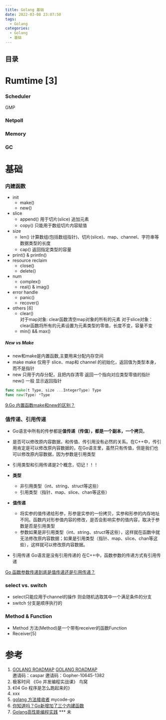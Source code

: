 ```yaml
---
title: Golang 基础
date: 2022-03-08 23:07:50
tags:
  - Golang
categories:
  - Golang
  - 基础
---
```


<p></p>
<!-- more -->



## 目录
<!-- toc -->

# Rumtime [3]
### Scheduler
GMP
### Netpoll
### Memory
### GC

# 基础
### 内建函数
+ init
  - make()
  - new()
+ slice  
  - append()
    用于切片(slice) 追加元素
  - copy()
    只能用于数组切片内容赋值
+ size 
  - len()
   计算数组(包括数组指针)、切片(slice)、map、channel、字符串等数据类型的长度
  - cap()
   返回指定类型的容量
+ print() & println()
+ resource reclaim
  - close()
  - delete()
+ num
  - complex()
  - real() & imag()
+ error handle
  - panic()
  - recover()
+ others [6]
  - clear()   
   对于map对象: clear函数清空map对象的所有的元素
    对于slice对象： clear函数将所有的元素设置为元素类型的零值，长度不变，容量不变
  - min()  &&  max()

##### New vs Make
+ new和make是内置函数,主要用来分配内存空间
+ make
  make 仅用于 slice、map和 channel 的初始化，返回值为类型本身，而不是指针
+ new 
    只用于内存分配，且把内存清零
    返回一个指向对应类型零值的指针
    new() 一般 显示返回指针

``` go
func make(t Type, size ...IntegerType) Type 
func new(Type) *Type 
```

[9.Go 内置函数make和new的区别？](https://www.golangroadmap.com/class/gointerview/1-9.html)

### 值传递、引用传递
+ Go语言中所有的传参都是**值传递（传值），都是一个副本，一个拷贝**。
+ 是否可以修改原内容数据，和传值、传引用没有必然的关系。在C++中，传引用肯定是可以修改原内容数据的，在Go语言里，虽然只有传值，但是我们也可以修改原内容数据，因为参数是引用类型
+ 引用类型和引用传递是2个概念，切记！！！

+ **类型**
  + 非引用类型（int、string、struct等这些）
  + 引用类型（指针、map、slice、chan等这些）

+ **值传递**
  - 将实参的值传递给形参，形参是实参的一份拷贝，实参和形参的内存地址不同。函数内对形参值内容的修改，是否会影响实参的值内容，取决于参数是否是引用类型
  - 参数如果是非引用类型（int、string、struct等这些），这样就在函数中就无法修改原内容数据；如果是引用类型（指针、map、slice、chan等这些），这样就可以修改原内容数据。  
+ 引用传递
  Go语言是没有引用传递的 
  在C++中，函数参数的传递方式有引用传递

[Go 函数参数传递到底是值传递还是引用传递？](https://www.golangroadmap.com/class/gointerview/1-7.html)  

###  select vs. switch  
+ select只能应用于channel的操作
  则会随机选取其中一个满足条件的分支
+ switch 分支是顺序执行的

### Method &  Function
+ Method
方法(Method)是一个带有receiver的函数Function
+ Receiver[5]



# 参考
1. [GOLANG ROADMAP](https://www.golangroadmap.com/class/gointerview/)
    [GOLANG ROADMAP](https://www.golangroadmap.com/)  
    邀请码：caspar 
    邀请码：Gopher-10645-1382
2. 极客时间 《Go 并发编程实战课》  鸟窝
3. 《04 Go 程序是怎么跑起来的》
4. xxx
5. [golang 方法接收者](https://zhuanlan.zhihu.com/p/522568859)  mycode-go
6. [你知道吗？Go新增加了三个内建函数 ](https://colobu.com/2023/05/28/go1-21-whats-new-builtin/)
100. [Golang高性能编程实践](https://cloud.tencent.com/developer/article/2329450) *** 未



